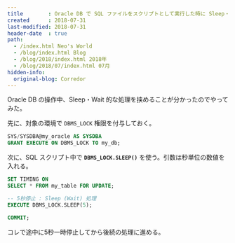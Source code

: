 ```yaml
---
title        : Oracle DB で SQL ファイルをスクリプトとして実行した時に Sleep・Wait 処理を挟む
created      : 2018-07-31
last-modified: 2018-07-31
header-date  : true
path:
  - /index.html Neo's World
  - /blog/index.html Blog
  - /blog/2018/index.html 2018年
  - /blog/2018/07/index.html 07月
hidden-info:
  original-blog: Corredor
---
```


Oracle DB の操作中、Sleep・Wait 的な処理を挟めることが分かったのでやってみた。

先に、対象の環境で `DBMS_LOCK` 権限を付与しておく。

```sql
SYS/SYSDBA@my_oracle AS SYSDBA
GRANT EXECUTE ON DBMS_LOCK TO my_db;
```

次に、SQL スクリプト中で __`DBMS_LOCK.SLEEP()`__ を使う。引数は秒単位の数値を入れる。

```sql
SET TIMING ON
SELECT * FROM my_table FOR UPDATE;

-- 5秒停止 : Sleep (Wait) 処理
EXECUTE DBMS_LOCK.SLEEP(5);

COMMIT;
```

コレで途中に5秒一時停止してから後続の処理に進める。
